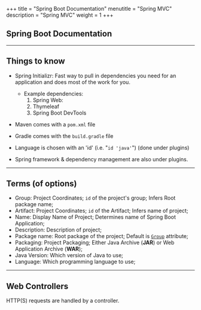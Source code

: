 +++
title = "Spring Boot Documentation"
menutitle = "Spring MVC"
description = "Spring MVC"
weight = 1
+++

## **Spring Boot Documentation**

---

## Things to know

- Spring Initializr: Fast way to pull in dependencies you need for an application and does most of the work for you.
  - Example dependencies:
    1. Spring Web:
    1. Thymeleaf
    1. Spring Boot DevTools

- Maven comes with a `pom.xml` file
- Gradle comes with the `build.gradle` file
- Language is chosen with an 'id' (i.e. "`id 'java'`") (done under plugins)
- Spring framework & dependency management are also under plugins.

---

## Terms (of options)

- Group: Project Coordinates; `id` of the project's group; Infers Root package name;
- Artifact: Project Coordinates; `id` of the Artifact; Infers name of project;
- Name: Display Name of Project; Determines name of Spring Boot Application;
- Description: Description of project;
- Package name: Root package of the project; Default is [`Group`]() attribute;
- Packaging: Project Packaging; Either Java Archive (**JAR**) or Web Application Archive (**WAR**);
- Java Version: Which version of Java to use;
- Language: Which programming language to use;

---

## Web Controllers

HTTP(S) requests are handled by a controller.
